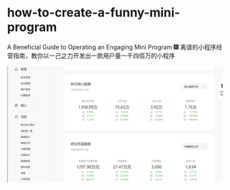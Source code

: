 # how-to-create-a-funny-mini-program

A Beneficial Guide to Operating an Engaging Mini Program 🎆 离谱的小程序经营指南，教你以一己之力开发出一款用户量一千四佰万的小程序

![千万用户量的小程序](/assets/status.jpg)
